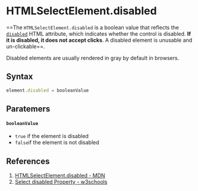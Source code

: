 # HTMLSelectElement.disabled

==The `HTMLSelectElement.disabled` is a boolean value that reflects the [`disabled`](https://developer.mozilla.org/en-US/docs/Web/HTML/Element/select#attr-disabled) HTML attribute, which indicates whether the control is disabled. **If it is disabled, it does not accept clicks**. A disabled element is unusable and un-clickable==.

Disabled elements are usually rendered in gray by default in browsers.

## Syntax

```js
element.disabled = booleanValue
```

## Paratemers

#### `booleanValue`

- `true` if the element is disabled
- `false`if the element is not disabled

## References

1. [HTMLSelectElement.disabled - MDN](https://developer.mozilla.org/en-US/docs/Web/API/HTMLSelectElement/disabled)
2. [Select disabled Property - w3schools](https://www.w3schools.com/jsref/prop_select_disabled.asp)